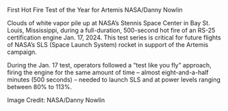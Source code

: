 First Hot Fire Test of the Year for Artemis 
 NASA/Danny Nowlin

Clouds of white vapor pile up at NASA’s Stennis Space Center in Bay St. Louis, Mississippi, during a full-duration, 500-second hot fire of an RS-25 certification engine Jan. 17, 2024. This test series is critical for future flights of NASA’s SLS (Space Launch System) rocket in support of the Artemis campaign.

During the Jan. 17 test, operators followed a “test like you fly” approach, firing the engine for the same amount of time – almost eight-and-a-half minutes (500 seconds) – needed to launch SLS and at power levels ranging between 80% to 113%.

Image Credit: NASA/Danny Nowlin